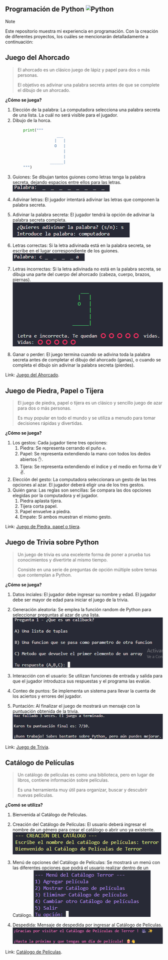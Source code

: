 ## Programación de Python <img src="https://brandslogos.com/wp-content/uploads/images/large/python-logo.png" alt="Python" width="50" height="50">

> [!NOTE]
> Este repositorio muestra mi experiencia en programación. Con la creación de diferentes proyectos,
> los cuáles se mencionarán detalladamente a continuación:

## Juego del Ahorcado
> El ahorcado es un clásico juego de lápiz y papel para dos o más personas.
> 
> El objetivo es adivinar una palabra secreta antes de que se complete el dibujo de un ahorcado.

**¿Cómo se juega?**
1. Elección de la palabra: La computadora selecciona una palabra secreta de una lista. La cuál no será visible para el jugador.
2. Dibujo de la horca.
``` py
        print("""
                       ___
                      |   |
                      O   |
                          |
                          |
                    ______|
        """)
```
3. Guiones: Se dibujan tantos guiones como letras tenga la palabra secreta, dejando espacios entre ellos para las letras.
   <img src="https://github.com/kprieto/Python/blob/main/imagenes/palabrasecreta.png" alt="Python Palabra Secreta" >

5. Adivinar letras: El jugador intentará adivinar las letras que componen la palabra secreta. 
7. Adivinar la palabra secreta: El jugador tendrá la opción de adivinar la palabra secreta completa.
   <img src="https://github.com/kprieto/Python/blob/main/imagenes/adivinarpalabra.png" alt="Python Adivinadr Palabra Secreta" >
8. Letras correctas: Si la letra adivinada está en la palabra secreta, se escribe en el lugar correspondiente de los guiones.
      <img src="https://github.com/kprieto/Python/blob/main/imagenes/letraadivinada.png" alt="Python Adivinar Letra" >
10. Letras incorrectas: Si la letra adivinada no está en la palabra secreta, se dibuja una parte del cuerpo del ahorcado (cabeza, cuerpo, brazos, piernas).
          <img src="https://github.com/kprieto/Python/blob/main/imagenes/letrafallada.png" alt="Python Adivinar Letra Fallada" >
    
12. Ganar o perder: El juego termina cuando se adivina toda la palabra secreta antes de completar el dibujo del ahorcado (ganas), o cuando se completa el dibujo sin adivinar la palabra secreta (pierdes).

Link: [Juego del Ahorcado](https://github.com/kprieto/Python/blob/main/juegoDelAhorcado.py). 

## Juego de Piedra, Papel o Tijera
> El juego de piedra, papel o tijera es un clásico y sencillo juego de azar para dos o más personas.
> 
> Es muy popular en todo el mundo y se utiliza a menudo para tomar decisiones rápidas y divertidas.

**¿Cómo se juega?**
1. Los gestos: Cada jugador tiene tres opciones:
   1. Piedra: Se representa cerrando el puño ✊.
   2. Papel: Se representa extendiendo la mano con todos los dedos abiertos ✋.
   3. Tijera: Se representa extendiendo el índice y el medio en forma de V ✌️.
2. Elección del gesto: La computadora seleccionara un gesto de las tres opciones al azar. El jugador deberá eligir una de los tres gestos.
3. Quién gana: Las reglas son sencillas: Se compara las dos opciones elegidas por la computadora y el jugador.
   1. Piedra aplasta tijera.
   2. Tijera corta papel.
   3. Papel envuelve a piedra.
   4. Empate: Si ambos muestran el mismo gesto.

Link: [Juego de Piedra, papel o tijera](https://github.com/kprieto/Python/blob/main/juegoPiedraPapelTijera.py).


## Juego de Trivia sobre Python
> Un juego de trivia es una excelente forma de poner a prueba tus conocimientos y divertirte al mismo tiempo.
> 
> Consiste en una serie de preguntas de opción múltiple sobre temas que contemplan a Python.

**¿Cómo se juega?**
1. Datos inciales: El jugador debe ingresar su nombre y edad. El jugador debe ser mayor de edad para iniciar el juego de la trivia.
2. Generación aleatoria: Se emplea la función random de Python para seleccionar preguntas al azar de una lista.
   <img src="https://github.com/kprieto/Python/blob/main/imagenes/pregunta.png" alt="Pregunta Ejemplo" >
   
4. Interacción con el usuario: Se utilizan funciones de entrada y salida para que el jugador introduzca sus respuestas y el programa las evalúe.
5. Conteo de puntos: Se implementa un sistema para llevar la cuenta de los aciertos y errores del jugador.
6. Puntación: Al finalizar el juego de mostrará un mensaje con la puntuación obtenida de la trivia.
   <img src="https://github.com/kprieto/Python/blob/main/imagenes/resultado.png" alt="Puntuación" >

Link: [Juego de Trivia](https://github.com/kprieto/Python/blob/main/juegoTrivia.py).

## Catálogo de Películas
> Un catálogo de películas es como una biblioteca, pero en lugar de libros, contiene información sobre películas.
> 
> Es una herramienta muy útil para organizar, buscar y descubrir nuevas películas.

**¿Comó se utiliza?**
1. Bienvenida al Catálogo de Películas.
2. Creación del Catálogo de Películas: El usuario deberá ingresar el nombre de un género para crear el catálogo o abrir uno ya existente.
   <img src="https://github.com/kprieto/Python/blob/main/imagenes/creacionCP.png" alt="Creación CP">   
3. Menú de opciones del Catálogo de Películas: Se mostrará un menú con las diferentes opciones que podrá el usuario realizar dentro de un Catálogo.
   <img src="https://github.com/kprieto/Python/blob/main/imagenes/menuCP.png" alt="Menú CP"> 
   
4. Despedida: Mensaje de despedida por ingresar al Catálogo de Películas.
   <img src="https://github.com/kprieto/Python/blob/main/imagenes/mensajeD.png" alt="Mensaje Despedida"> 
   
Link: [Catálogo de Películas](https://github.com/kprieto/Python/blob/main/ProyectoCatalagoPeliculas/CatalogoPelicula.py).
